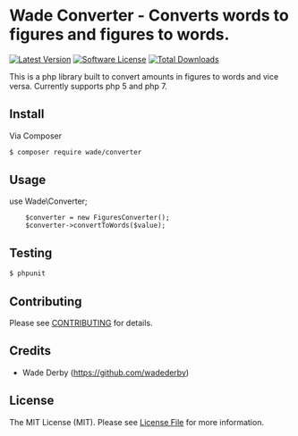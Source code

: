 # Wade Converter - Converts words to figures and figures to words.  

[![Latest Version](https://img.shields.io/github/release/thephpleague/skeleton.svg?style=flat-square)](https://github.com/WadeDerby/converter/releases)
[![Software License](https://img.shields.io/badge/license-MIT-brightgreen.svg?style=flat-square)](LICENSE.md)
[![Total Downloads](https://img.shields.io/packagist/dt/league/skeleton.svg?style=flat-square)](https://packagist.org/packages/wade/converter)

This is a php library built to convert amounts in figures to words and vice versa. Currently supports php 5 and php 7. 
 

## Install

Via Composer

``` bash
$ composer require wade/converter
```

## Usage
use Wade\Converter;

``` 
	$converter = new FiguresConverter();
	$converter->convertToWords($value);

```

## Testing

``` bash
$ phpunit
```

## Contributing

Please see [CONTRIBUTING](https://github.com/wadederby/converter/blob/master/CONTRIBUTING.md) for details.

## Credits

- Wade Derby (https://github.com/wadederby)

## License

The MIT License (MIT). Please see [License File](LICENSE.md) for more information.
